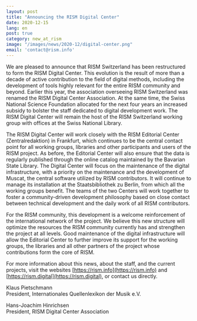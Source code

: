 ```yaml
---
layout: post
title: "Announcing the RISM Digital Center"
date: 2020-12-15
lang: en
post: true
category: new_at_rism
image: "/images/news/2020-12/digital-center.png"
email: 'contact@rism.info'
---
```


We are pleased to announce that RISM Switzerland has been restructured to form the RISM Digital Center. This evolution is the result of more than a decade of active contribution to the field of digital methods, including the development of tools highly relevant for the entire RISM community and beyond. Earlier this year, the association overseeing RISM Switzerland was renamed the RISM Digital Center Association. At the same time, the Swiss National Science Foundation allocated for the next four years an increased subsidy to bolster the staff dedicated to digital development work. The RISM Digital Center will remain the host of the RISM Switzerland working group with offices at the Swiss National Library.
 
The RISM Digital Center will work closely with the RISM Editorial Center (Zentralredaktion) in Frankfurt, which continues to be the central contact point for all working groups, libraries and other participants and users of the RISM project. As before, the Editorial Center will also ensure that the data is regularly published through the online catalog maintained by the Bavarian State Library. The Digital Center will focus on the maintenance of the digital infrastructure, with a priority on the maintenance and the development of Muscat, the central software utilized by RISM contributors. It will continue to manage its installation at the Staatsbibliothek zu Berlin, from which all the working groups benefit. The teams of the two Centers will work together to foster a community-driven development philosophy based on close contact between technical development and the daily work of all RISM contributors.
 
For the RISM community, this development is a welcome reinforcement of the international network of the project. We believe this new structure will optimize the resources the RISM community currently has and strengthen the project at all levels. Good maintenance of the digital infrastructure will allow the Editorial Center to further improve its support for the working groups, the libraries and all other partners of the project whose contributions form the core of RISM.
  
For more information about this news, about the staff, and the current projects, visit the websites [https://rism.info](https://rism.info) and [https://rism.digital](https://rism.digital), or contact us directly.

Klaus Pietschmann\
President, Internationales Quellenlexikon der Musik e.V.

Hans-Joachim Hinrichsen\
President, RISM Digital Center Association
